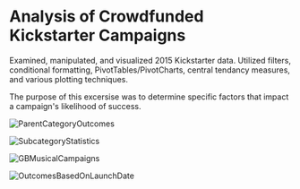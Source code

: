 # Analysis of Crowdfunded Kickstarter Campaigns
Examined, manipulated, and visualized 2015 Kickstarter data. Utilized filters, conditional formatting, PivotTables/PivotCharts, central tendancy measures, and various plotting techniques.

The purpose of this excersise was to determine specific factors that impact a campaign's likelihood of success.

![ParentCategoryOutcomes](https://user-images.githubusercontent.com/32782443/65636267-d4376780-df96-11e9-853d-dbac204b0aad.png)

![SubcategoryStatistics](https://user-images.githubusercontent.com/32782443/65636312-e3b6b080-df96-11e9-8878-980601ecb2ab.png)

![GBMusicalCampaigns](https://user-images.githubusercontent.com/32782443/65636330-eb765500-df96-11e9-80b8-00178c232993.png)

![OutcomesBasedOnLaunchDate](https://user-images.githubusercontent.com/32782443/65636320-e74a3780-df96-11e9-8163-1e4f26fac923.png)
